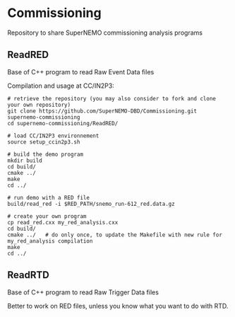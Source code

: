 # Commissioning

Repository to share SuperNEMO commissioning analysis programs

## ReadRED

Base of C++ program to read Raw Event Data files

Compilation and usage at CC/IN2P3:

```
# retrieve the repository (you may also consider to fork and clone your own repository)
git clone https://github.com/SuperNEMO-DBD/Commissioning.git supernemo-commissioning
cd supernemo-commissioning/ReadRED/

# load CC/IN2P3 environnement
source setup_ccin2p3.sh

# build the demo program
mkdir build
cd build/
cmake ../
make
cd ../

# run demo with a RED file
build/read_red -i $RED_PATH/snemo_run-612_red.data.gz

# create your own program
cp read_red.cxx my_red_analysis.cxx
cd build/
cmake ../   # do only once, to update the Makefile with new rule for my_red_analysis compilation
make
cd ../
```

## ReadRTD

Base of C++ program to read Raw Trigger Data files

Better to work on RED files, unless you know what you want to do with RTD.
